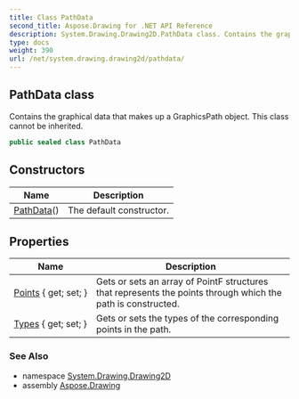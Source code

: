 ```yaml
---
title: Class PathData
second_title: Aspose.Drawing for .NET API Reference
description: System.Drawing.Drawing2D.PathData class. Contains the graphical data that makes up a GraphicsPath object. This class cannot be inherited
type: docs
weight: 390
url: /net/system.drawing.drawing2d/pathdata/
---
```

## PathData class

Contains the graphical data that makes up a GraphicsPath object. This class cannot be inherited.

```csharp
public sealed class PathData
```

## Constructors

| Name | Description |
| --- | --- |
| [PathData](pathdata/)() | The default constructor. |

## Properties

| Name | Description |
| --- | --- |
| [Points](../../system.drawing.drawing2d/pathdata/points/) { get; set; } | Gets or sets an array of PointF structures that represents the points through which the path is constructed. |
| [Types](../../system.drawing.drawing2d/pathdata/types/) { get; set; } | Gets or sets the types of the corresponding points in the path. |

### See Also

* namespace [System.Drawing.Drawing2D](../../system.drawing.drawing2d/)
* assembly [Aspose.Drawing](../../)


